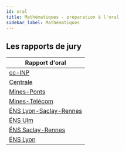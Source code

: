 ```yaml
---
id: oral
title: Mathématiques - préparation à l'oral
sidebar_label: Mathématiques
---
```


## Les rapports de jury

|Rapport d'oral|
|-|
|[cc-INP](./2024_rapport_ccinp_oral.pdf)|
|[Centrale](./2024_rapport_centrale_oral.pdf)|
|[Mines-Ponts](./2024_rapport_minesponts_oral.pdf)|
|[Mines-Télécom](./2024_rapport_minestelecom_oral.pdf)|
|[ÉNS Lyon-Saclay-Rennes](./2024_rapport_ENS_ULSR_oral.pdf)|
|[ÉNS Ulm](./2024_rapport_ENS_U_oral.pdf)|
|[ÉNS Saclay-Rennes](./2024_rapport_ENS_SR_oral.pdf)|
|[ÉNS Lyon](./2024_rapport_ENS_L_oral.pdf)|


